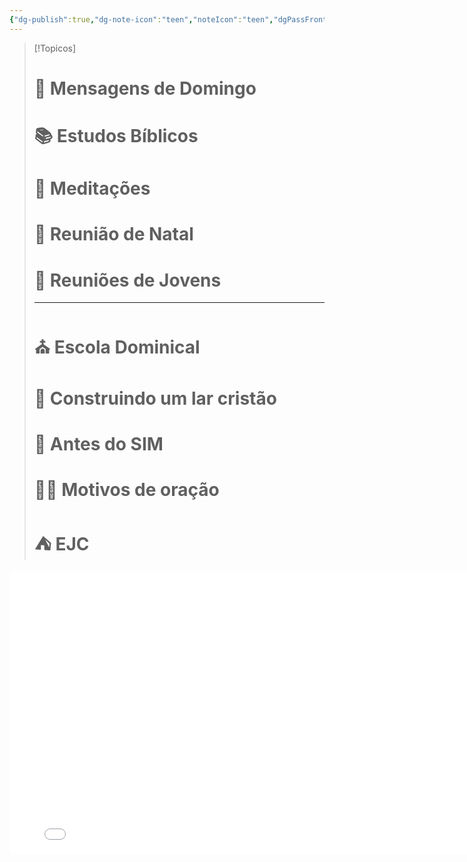 ```yaml
---
{"dg-publish":true,"dg-note-icon":"teen","noteIcon":"teen","dgPassFrontmatter":true,"dg-home-link":"true","permalink":"/00-maps-of-content/mensagens-escritas/","dgHomeLink":"true","created":"2025-10-15T12:32:49.928+01:00","updated":"2025-10-21T19:08:00.301+01:00"}
---
```




> [!Topicos]
> # 📜 Mensagens de Domingo
> # 📚 Estudos Bíblicos
> # 📄 Meditações
> # 🎄 Reunião de Natal
> # 👥 Reuniões de Jovens
>
> ---
>
> # ⛪️ Escola Dominical
> # 🏡 Construindo um lar cristão
> # 💍 Antes do SIM
> # 🙏🏻 Motivos de oração
> # ⛺️ EJC

<iframe src="Attachments/Minha apresentação/index.html" width="800" height="450" frameborder="0" allowfullscreen></iframe>